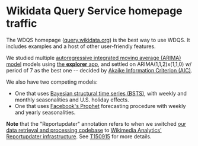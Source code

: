 # Wikidata Query Service homepage traffic

The WDQS homepage ([query.wikidata.org](https://query.wikidata.org/)) is the best way to use WDQS. It includes examples and a host of other user-friendly features.

We studied multiple [autoregressive integrated moving average (ARIMA) model](https://en.wikipedia.org/wiki/Autoregressive_integrated_moving_average) models using [the **explorer** app](https://github.com/bearloga/wmf-discovery-forecasting/tree/master/explorer), and settled on ARIMA(1,1,2)x(1,1,0) w/ period of 7 as the best one -- decided by [Akaike Information Criterion (AIC)](https://en.wikipedia.org/wiki/Akaike_information_criterion).

We also have two competing models:

- One that uses [Bayesian structural time series (BSTS)](https://en.wikipedia.org/wiki/Bayesian_structural_time_series), with weekly and monthly seasonalities and U.S. holiday effects.
- One that uses [Facebook's Prophet](https://facebookincubator.github.io/prophet/) forecasting procedure with weekly and yearly seasonalities.

**Note** that the "Reportupdater" annotation refers to when we switched [our data retrieval and processing codebase](https://phabricator.wikimedia.org/diffusion/WDGO/) to [Wikimedia Analytics' Reportupdater infrastructure](https://wikitech.wikimedia.org/wiki/Analytics/Reportupdater). See [T150915](https://phabricator.wikimedia.org/T150915) for more details.
